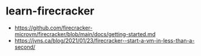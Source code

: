 # learn-firecracker

- https://github.com/firecracker-microvm/firecracker/blob/main/docs/getting-started.md
- https://jvns.ca/blog/2021/01/23/firecracker--start-a-vm-in-less-than-a-second/
